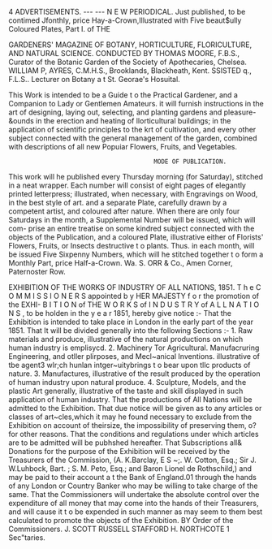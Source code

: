 4                                         ADVERTISEMENTS.
                                                                                      ---     ---
                                   N E W PERIODICAL.
     Just published, to be contimed Jfonthly, price Hay-a-Crown,Illustrated with Five beaut$ully
                                      Coloured Plates, Part I. of
                                                     THE

GARDENERS' MAGAZINE OF BOTANY,
               HORTICULTURE, FLORICULTURE, AND NATURAL SCIENCE.
                                                CONDUCTED BY
    THOMAS MOORE, F.B.S., Curator of the Botanic Garden of the Society of Apothecaries, Chelsea.
    WILLIAM P, AYRES, C.M.H.S., Brooklands, Blackheath, Kent.
                                                    SSISTED
                                                    q.,   F.L.S.. Lecturer on Botany a t St. Georae's Hosuital.




  This Work is intended to be a Guide t o the Practical Gardener, and a Companion to Lady or Gentlemen
Amateurs. it will furnish instructions in the art of designing, laying out, selecting, and planting gardens and
pleasure-&ounds in the erection and heating of llorticultural buildings; in the application of scientific
principles to the krt of cultivation, and every other subject connected with the general management of the
garden, combined with descriptions of all new Popuiar Flowers, Fruits, and Vegetables.

                                            MODE OF PUBLICATION.
  This work will he published every Thursday morning (for Saturday), stitched in a neat wrapper. Each
number will consist of eight pages of elegantly printed letterpress; illustrated, when necessary, with
Engravings on Wood, in the best style of art. and a separate Plate, carefully drawn by a competent artist,
and coloured after nature.
  When there are only four Saturdays in the month, a Supplemental Number will be issued, which will com-
prise an entire treatise on some kindred subject connected with the objects of the Publication, and a coloured
Plate, illustrative either of Florists' Flowers, Fruits, or Insects destructive t o plants.
  Thus. in each month, will be issued Five Sixpenny Numbers, which will he stitched together t o form a
Monthly Part, price Half-a-Crown.
                            Wa. S. ORR & Co., Amen Corner, Paternoster Row.


EXHIBITION OF THE WORKS OF INDUSTRY OF
           ALL NATIONS, 1851.
   T h e C O M M I S S I O N E R S appointed b y HER MAJESTY f o r the promotion of the EXHI-
B I T I O N of THE W O R K S of I N D U S T R Y of A L L N A T I O N S , to be holden in the y e a r
1851, hereby give notice :-
  That the Exhibition is intended to take place in London in the early part of the year 1851.
  That It will be divided generally into the following Sections :-
       1. Raw materials and produce, illustrative of the natural productions on which human industry is
             emplisycd.
       2. Machinery Tor Agricultural. Manufacruring Engineering, and otller plirposes, and Mecl~anical
             Inventions. illustrative of tbe agent3 wlr;ch hunlan intger~uitybrings t o bear upon tllc products
             of nature.
       3. Manufactures, illustrative of the result produced by the operation of human industry upon natural
             produce.
       4. Sculpture, Models, and the plastic Art generally, illustrative of the taste and skill displayed in such
             application of human industry.
  That the productions of All Nations will be admitted to the Exhibition.
  That due notice will be given as to any articles or classes of art~cles,which it may he found necessary to
exclude from the Exhibition on account of theirsize, the impossibility of preserving them, o? for other reasons.
   That the conditions and regulations under which articles are to be admitted will be pubhshed hereafter.
  That Subscriptions all& Donations for the purpose of the Exhibition will be received by the Treasurers of the
Commission, (A. K.Barclay, E S ~;. W. Cotton, Esq.; Sir J. W.Luhbock, Bart. ; S. M. Peto, Esq.; and Baron
Lionel de Rothschild,) and may be paid to their account a t the Bank of England.01 through the hands of any
London or Country Banker who may be willing to take charge of the same.
  That the Commissioners will undertake the absolute control over the expenditure of all money that may
come into the hands of their Treasurers, and will cause it t o be expended in such manner as may seem to them
best calculated to promote the objects of the Exhibition.
                                           BY Order of the Commissioners.
                                                             J. SCOTT RUSSELL
                                                             STAFFORD H. NORTHCOTE              1 Sec"taries.
